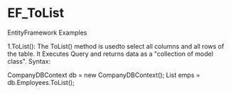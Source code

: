 # EF_ToList
EntityFramework Examples

1.ToList():
The ToList() method is usedto select all columns and all rows of the table. It Executes Query and returns data as a "collection of model class".
Syntax:

CompanyDBContext db = new CompanyDBContext();
List<Employee> emps = db.Employees.ToList();
